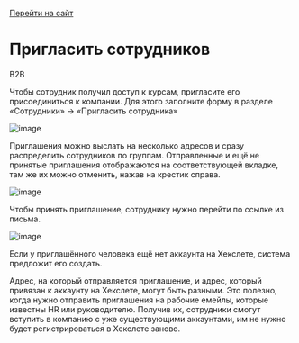 [Перейти на сайт](https://ru.hexlet.io)

# Пригласить сотрудников

B2B

Чтобы сотрудник получил доступ к курсам, пригласите его присоединиться к компании. Для этого заполните форму в разделе «Сотрудники» → «Пригласить сотрудника»

![image](https://github.com/user-attachments/assets/5f40c1a1-b775-4180-9675-5238f46bdc9a)

Приглашения можно выслать на несколько адресов и сразу распределить сотрудников по группам. Отправленные и ещё не принятые приглашения отображаются на соответствующей вкладке, там же их можно отменить, нажав на крестик справа.

![image](https://github.com/user-attachments/assets/9f872918-9212-431b-9f36-f43e778054a1)

Чтобы принять приглашение, сотруднику нужно перейти по ссылке из письма.

![image](https://github.com/user-attachments/assets/204e6f11-14a0-4d58-b716-63e01355b7fd)

Если у приглашённого человека ещё нет аккаунта на Хекслете, система предложит его создать.

Адрес, на который отправляется приглашение, и адрес, который привязан к аккаунту на Хекслете, могут быть разными. Это полезно, когда нужно отправить приглашения на рабочие емейлы, которые известны HR или руководителю. Получив их, сотрудники смогут вступить в компанию с уже существующими аккаунтами, им не нужно будет регистрироваться в Хекслете заново.

